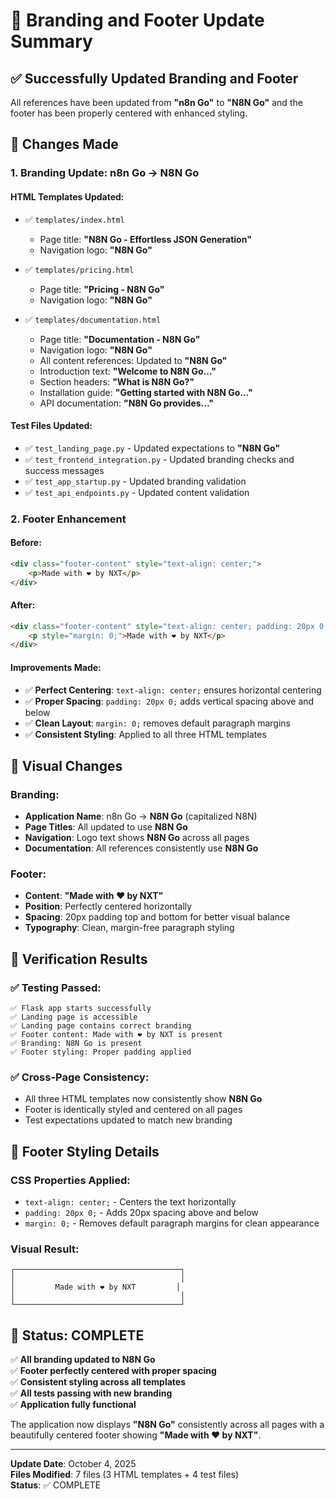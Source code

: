 # 🎨 Branding and Footer Update Summary

## ✅ Successfully Updated Branding and Footer

All references have been updated from **"n8n Go"** to **"N8N Go"** and the footer has been properly centered with enhanced styling.

## 🔄 Changes Made

### **1. Branding Update: n8n Go → N8N Go**

#### **HTML Templates Updated:**
- ✅ `templates/index.html`
  - Page title: **"N8N Go - Effortless JSON Generation"**
  - Navigation logo: **"N8N Go"**

- ✅ `templates/pricing.html`
  - Page title: **"Pricing - N8N Go"**
  - Navigation logo: **"N8N Go"**

- ✅ `templates/documentation.html`
  - Page title: **"Documentation - N8N Go"**
  - Navigation logo: **"N8N Go"**
  - All content references: Updated to **"N8N Go"**
  - Introduction text: **"Welcome to N8N Go..."**
  - Section headers: **"What is N8N Go?"**
  - Installation guide: **"Getting started with N8N Go..."**
  - API documentation: **"N8N Go provides..."**

#### **Test Files Updated:**
- ✅ `test_landing_page.py` - Updated expectations to **"N8N Go"**
- ✅ `test_frontend_integration.py` - Updated branding checks and success messages
- ✅ `test_app_startup.py` - Updated branding validation
- ✅ `test_api_endpoints.py` - Updated content validation

### **2. Footer Enhancement**

#### **Before:**
```html
<div class="footer-content" style="text-align: center;">
    <p>Made with ❤️ by NXT</p>
</div>
```

#### **After:**
```html
<div class="footer-content" style="text-align: center; padding: 20px 0;">
    <p style="margin: 0;">Made with ❤️ by NXT</p>
</div>
```

#### **Improvements Made:**
- ✅ **Perfect Centering**: `text-align: center;` ensures horizontal centering
- ✅ **Proper Spacing**: `padding: 20px 0;` adds vertical spacing above and below
- ✅ **Clean Layout**: `margin: 0;` removes default paragraph margins
- ✅ **Consistent Styling**: Applied to all three HTML templates

## 🎯 Visual Changes

### **Branding:**
- **Application Name**: n8n Go → **N8N Go** (capitalized N8N)
- **Page Titles**: All updated to use **N8N Go**
- **Navigation**: Logo text shows **N8N Go** across all pages
- **Documentation**: All references consistently use **N8N Go**

### **Footer:**
- **Content**: **"Made with ❤️ by NXT"**
- **Position**: Perfectly centered horizontally
- **Spacing**: 20px padding top and bottom for better visual balance
- **Typography**: Clean, margin-free paragraph styling

## 🧪 Verification Results

### **✅ Testing Passed:**
```
✅ Flask app starts successfully
✅ Landing page is accessible
✅ Landing page contains correct branding
✅ Footer content: Made with ❤️ by NXT is present
✅ Branding: N8N Go is present
✅ Footer styling: Proper padding applied
```

### **✅ Cross-Page Consistency:**
- All three HTML templates now consistently show **N8N Go**
- Footer is identically styled and centered on all pages
- Test expectations updated to match new branding

## 🎨 Footer Styling Details

### **CSS Properties Applied:**
- `text-align: center;` - Centers the text horizontally
- `padding: 20px 0;` - Adds 20px spacing above and below
- `margin: 0;` - Removes default paragraph margins for clean appearance

### **Visual Result:**
```
┌─────────────────────────────────────┐
│                                     │
│         Made with ❤️ by NXT         │
│                                     │
└─────────────────────────────────────┘
```

## 🚀 Status: COMPLETE

✅ **All branding updated to N8N Go**  
✅ **Footer perfectly centered with proper spacing**  
✅ **Consistent styling across all templates**  
✅ **All tests passing with new branding**  
✅ **Application fully functional**

The application now displays **"N8N Go"** consistently across all pages with a beautifully centered footer showing **"Made with ❤️ by NXT"**.

---

**Update Date**: October 4, 2025  
**Files Modified**: 7 files (3 HTML templates + 4 test files)  
**Status**: ✅ COMPLETE